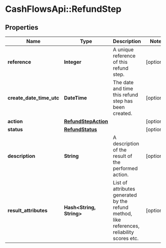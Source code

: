 # CashFlowsApi::RefundStep

## Properties
Name | Type | Description | Notes
------------ | ------------- | ------------- | -------------
**reference** | **Integer** | A unique reference of this refund step. | [optional] 
**create_date_time_utc** | **DateTime** | The date and time this refund step has been created. | [optional] 
**action** | [**RefundStepAction**](RefundStepAction.md) |  | [optional] 
**status** | [**RefundStatus**](RefundStatus.md) |  | [optional] 
**description** | **String** | A description of the result of the performed action. | [optional] 
**result_attributes** | **Hash&lt;String, String&gt;** | List of attributes generated by the refund method, like references, reliability scores etc. | [optional] 

